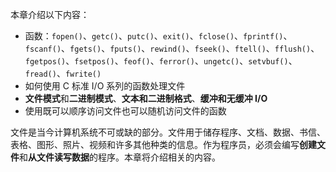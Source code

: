 本章介绍以下内容：

- 函数：`fopen()`、`getc()`、`putc()`、`exit()`、`fclose()`、`fprintf()`、`fscanf()`、`fgets()`、`fputs()`、`rewind()`、`fseek()`、`ftell()`、`fflush()`、`fgetpos()`、`fsetpos()`、`feof()`、`ferror()`、`ungetc()`、`setvbuf()`、`fread()`、`fwrite()`
- 如何使用 C 标准 I/O 系列的函数处理文件
- **文件模式**和**二进制模式**、**文本和二进制格式**、**缓冲和无缓冲 I/O**
- 使用既可以顺序访问文件也可以随机访问文件的函数

文件是当今计算机系统不可或缺的部分。文件用于储存程序、文档、数据、书信、表格、图形、照片、视频和许多其他种类的信息。作为程序员，必须会编写**创建文件**和**从文件读写数据**的程序。本章将介绍相关的内容。
